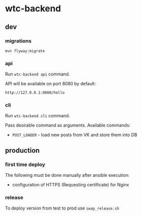 # wtc-backend
## dev
### migrations
```
mvn flyway:migrate
```
### api

Run `wtc-backend api` command.

API will be available on port 8080 by default:
```
http://127.0.0.1:8080/hello
```

### cli
Run `wtc-backend cli` command.

Pass desirable command as arguments. Available commands:
- `POST_LOADER` - load new posts from VK and store them into DB
## production
### first time deploy
The following must be done manually after ansible execution:
- configuration of HTTPS (Requesting certificate) for Nginx
### release
To deploy version from test to prod use `swap_release.sh`